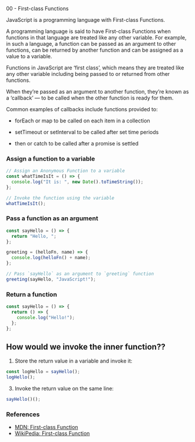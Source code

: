 00 - First-class Functions

JavaScript is a programming language with First-class Functions.

A programming language is said to have First-class Functions when functions in that language are treated like any other variable.
For example, in such a language, a function can be passed as an argument to other functions, can be returned by another function
and can be assigned as a value to a variable.

Functions in JavaScript are ‘first class’, which means they are treated like any other variable
including being passed to or returned from other functions.

When they’re passed as an argument to another function, they’re known as a ‘callback’ — to be called when the other function is ready for them.

Common examples of callbacks include functions provided to: 

- forEach or map to be called on each item in a collection

- setTimeout or setInterval to be called after set time periods

- then or catch to be called after a promise is settled


### Assign a function to a variable

```js
// Assign an Anonymous Function to a variable
const whatTimeIsIt = () => {
  console.log("It is: ", new Date().toTimeString());
};

// Invoke the function using the variable
whatTimeIsIt();
```

### Pass a function as an argument

```js
const sayHello = () => {
  return "Hello, ";
};

greeting = (helloFn, name) => {
  console.log(helloFn() + name);
};

// Pass `sayHello` as an argument to `greeting` function
greeting(sayHello, "JavaScript!");
```

### Return a function

```js
const sayHello = () => {
  return () => {
    console.log("Hello!");
  };
};
```

## How would we invoke the inner function??

1. Store the return value in a variable and invoke it:

```js
const logHello = sayHello();
logHello();
```

3. Invoke the return value on the same line:

```js
sayHello()();
```

### References

- [MDN: First-class Function](https://developer.mozilla.org/en-US/docs/Glossary/First-class_Function)
- [WikiPedia: First-class Function](https://en.wikipedia.org/wiki/First-class_function)
